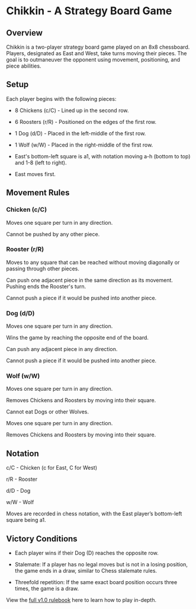 # Chikkin - A Strategy Board Game

## Overview

Chikkin is a two-player strategy board game played on an 8x8 chessboard. Players, designated as East and West, take turns moving their pieces. The goal is to outmaneuver the opponent using movement, positioning, and piece abilities.

## Setup

Each player begins with the following pieces:

- 8 Chickens (c/C) - Lined up in the second row.

- 6 Roosters (r/R) - Positioned on the edges of the first row.

-  1 Dog (d/D) - Placed in the left-middle of the first row.

- 1 Wolf (w/W) - Placed in the right-middle of the first row.

- East's bottom-left square is a1, with notation moving a-h (bottom to top) and 1-8 (left to right).

- East moves first.

## Movement Rules

### Chicken (c/C)

Moves one square per turn in any direction.

Cannot be pushed by any other piece.

### Rooster (r/R)

Moves to any square that can be reached without moving diagonally or passing through other pieces.

Can push one adjacent piece in the same direction as its movement. Pushing ends the Rooster's turn.

Cannot push a piece if it would be pushed into another piece.

### Dog (d/D)

Moves one square per turn in any direction.

Wins the game by reaching the opposite end of the board.

Can push any adjacent piece in any direction.

Cannot push a piece if it would be pushed into another piece.

### Wolf (w/W)

Moves one square per turn in any direction.

Removes Chickens and Roosters by moving into their square.

Cannot eat Dogs or other Wolves.

Moves one square per turn in any direction.

Removes Chickens and Roosters by moving into their square.

## Notation

c/C - Chicken (c for East, C for West)

r/R - Rooster

d/D - Dog

w/W - Wolf

Moves are recorded in chess notation, with the East player’s bottom-left square being a1.

## Victory Conditions

- Each player wins if their Dog (D) reaches the opposite row.

- Stalemate: If a player has no legal moves but is not in a losing position, the game ends in a draw, similar to Chess stalemate rules.

- Threefold repetition: If the same exact board position occurs three times, the game is a draw.

View the [full v1.0 rulebook](RULEBOOK.1.0.md) here to learn how to play in-depth.
